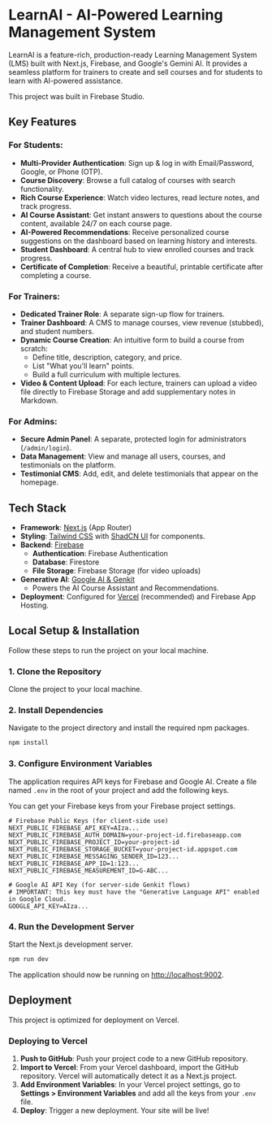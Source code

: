 
# LearnAI - AI-Powered Learning Management System

LearnAI is a feature-rich, production-ready Learning Management System (LMS) built with Next.js, Firebase, and Google's Gemini AI. It provides a seamless platform for trainers to create and sell courses and for students to learn with AI-powered assistance.

This project was built in Firebase Studio.

## Key Features

### For Students:
- **Multi-Provider Authentication**: Sign up & log in with Email/Password, Google, or Phone (OTP).
- **Course Discovery**: Browse a full catalog of courses with search functionality.
- **Rich Course Experience**: Watch video lectures, read lecture notes, and track progress.
- **AI Course Assistant**: Get instant answers to questions about the course content, available 24/7 on each course page.
- **AI-Powered Recommendations**: Receive personalized course suggestions on the dashboard based on learning history and interests.
- **Student Dashboard**: A central hub to view enrolled courses and track progress.
- **Certificate of Completion**: Receive a beautiful, printable certificate after completing a course.

### For Trainers:
- **Dedicated Trainer Role**: A separate sign-up flow for trainers.
- **Trainer Dashboard**: A CMS to manage courses, view revenue (stubbed), and student numbers.
- **Dynamic Course Creation**: An intuitive form to build a course from scratch:
    - Define title, description, category, and price.
    - List "What you'll learn" points.
    - Build a full curriculum with multiple lectures.
- **Video & Content Upload**: For each lecture, trainers can upload a video file directly to Firebase Storage and add supplementary notes in Markdown.

### For Admins:
- **Secure Admin Panel**: A separate, protected login for administrators (`/admin/login`).
- **Data Management**: View and manage all users, courses, and testimonials on the platform.
- **Testimonial CMS**: Add, edit, and delete testimonials that appear on the homepage.

## Tech Stack

- **Framework**: [Next.js](https://nextjs.org/) (App Router)
- **Styling**: [Tailwind CSS](https://tailwindcss.com/) with [ShadCN UI](https://ui.shadcn.com/) for components.
- **Backend**: [Firebase](https://firebase.google.com/)
    - **Authentication**: Firebase Authentication
    - **Database**: Firestore
    - **File Storage**: Firebase Storage (for video uploads)
- **Generative AI**: [Google AI & Genkit](https://firebase.google.com/docs/genkit)
    - Powers the AI Course Assistant and Recommendations.
- **Deployment**: Configured for [Vercel](https://vercel.com/) (recommended) and Firebase App Hosting.

## Local Setup & Installation

Follow these steps to run the project on your local machine.

### 1. Clone the Repository
Clone the project to your local machine.

### 2. Install Dependencies
Navigate to the project directory and install the required npm packages.
```bash
npm install
```

### 3. Configure Environment Variables
The application requires API keys for Firebase and Google AI. Create a file named `.env` in the root of your project and add the following keys.

You can get your Firebase keys from your Firebase project settings.
```env
# Firebase Public Keys (for client-side use)
NEXT_PUBLIC_FIREBASE_API_KEY=AIza...
NEXT_PUBLIC_FIREBASE_AUTH_DOMAIN=your-project-id.firebaseapp.com
NEXT_PUBLIC_FIREBASE_PROJECT_ID=your-project-id
NEXT_PUBLIC_FIREBASE_STORAGE_BUCKET=your-project-id.appspot.com
NEXT_PUBLIC_FIREBASE_MESSAGING_SENDER_ID=123...
NEXT_PUBLIC_FIREBASE_APP_ID=1:123...
NEXT_PUBLIC_FIREBASE_MEASUREMENT_ID=G-ABC...

# Google AI API Key (for server-side Genkit flows)
# IMPORTANT: This key must have the "Generative Language API" enabled in Google Cloud.
GOOGLE_API_KEY=AIza...
```

### 4. Run the Development Server
Start the Next.js development server.
```bash
npm run dev
```
The application should now be running on [http://localhost:9002](http://localhost:9002).

## Deployment

This project is optimized for deployment on Vercel.

### Deploying to Vercel
1. **Push to GitHub**: Push your project code to a new GitHub repository.
2. **Import to Vercel**: From your Vercel dashboard, import the GitHub repository. Vercel will automatically detect it as a Next.js project.
3. **Add Environment Variables**: In your Vercel project settings, go to **Settings > Environment Variables** and add all the keys from your `.env` file.
4. **Deploy**: Trigger a new deployment. Your site will be live!

